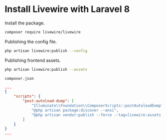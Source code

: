 # Install Livewire with Laravel 8

Install the package.
```bash
composer require livewire/livewire
```

Publishing the config file.
```bash
php artisan livewire:publish --config
```

Publishing frontend assets.
```bash
php artisan livewire:publish --assets
```

`composer.json`
```json
...
{
    "scripts": {
        "post-autoload-dump": [
            "Illuminate\\Foundation\\ComposerScripts::postAutoloadDump",
            "@php artisan package:discover --ansi",
            "@php artisan vendor:publish --force --tag=livewire:assets --ansi"
        ]
    }
}
...
```

